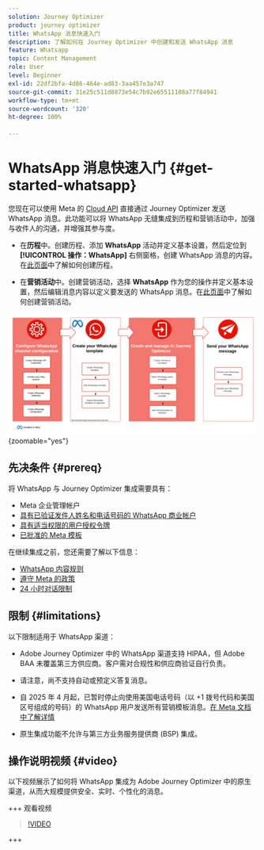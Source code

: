 ```yaml
---
solution: Journey Optimizer
product: journey optimizer
title: WhatsApp 消息快速入门
description: 了解如何在 Journey Optimizer 中创建和发送 WhatsApp 消息
feature: Whatsapp
topic: Content Management
role: User
level: Beginner
exl-id: 22df2bfa-4d86-464e-ad83-3aa457e3a747
source-git-commit: 31e25c511d8873e54c7b92e65511108a77f84941
workflow-type: tm+mt
source-wordcount: '320'
ht-degree: 100%

---
```


# WhatsApp 消息快速入门 {#get-started-whatsapp}

您现在可以使用 Meta 的 [Cloud API](https://developers.facebook.com/docs/whatsapp/cloud-api/) 直接通过 Journey Optimizer 发送 WhatsApp 消息。此功能可以将 WhatsApp 无缝集成到历程和营销活动中，加强与收件人的沟通，并增强其参与度。

* 在&#x200B;**历程**&#x200B;中。创建历程、添加 **WhatsApp** 活动并定义基本设置，然后定位到&#x200B;**[!UICONTROL 操作：WhatsApp]** 右侧窗格，创建 WhatsApp 消息的内容。在[此页面](../building-journeys/journey-gs.md)中了解如何创建历程。

* 在&#x200B;**营销活动**&#x200B;中。创建营销活动，选择 **WhatsApp** 作为您的操作并定义基本设置，然后编辑消息内容以定义要发送的 WhatsApp 消息。在[此页面](../campaigns/create-campaign.md#configure)中了解如何创建营销活动。

![](assets/do-not-localize/whatsapp-beta.png){zoomable="yes"}

## 先决条件 {#prereq}

将 WhatsApp 与 Journey Optimizer 集成需要具有：

* Meta 企业管理帐户
* [具有已验证发件人姓名和电话号码的 WhatsApp 商业帐户](https://developers.facebook.com/docs/whatsapp/overview/business-accounts/)
* [具有适当权限的用户授权令牌](https://developers.facebook.com/blog/post/2022/12/05/auth-tokens/)
* [已批准的 Meta 模板](https://developers.facebook.com/docs/whatsapp/message-templates/guidelines/)

在继续集成之前，您还需要了解以下信息：

* [WhatsApp 内容规则](https://www.whatsapp.com/legal/messaging-guidelines)
* [遵守 Meta 的政策](https://www.whatsapp.com/legal)
* [24 小时对话限制](https://developers.facebook.com/docs/whatsapp/messaging-limits/)

## 限制 {#limitations}

以下限制适用于 WhatsApp 渠道：

* Adobe Journey Optimizer 中的 WhatsApp 渠道支持 HIPAA，但 Adobe BAA 未覆盖第三方供应商。客户需对合规性和供应商验证自行负责。

* 请注意，尚不支持自动或预定义答复消息。

* 自 2025 年 4 月起，已暂时停止向使用美国电话号码（以 +1 拨号代码和美国区号组成的号码）的 WhatsApp 用户发送所有营销模板消息。[在 Meta 文档中了解详情](https://developers.facebook.com/docs/whatsapp/cloud-api/guides/send-message-templates#per-user-marketing-template-message-limits)

* 原生集成功能不允许与第三方业务服务提供商 (BSP) 集成。

## 操作说明视频 {#video}

以下视频展示了如何将 WhatsApp 集成为 Adobe Journey Optimizer 中的原生渠道，从而大规模提供安全、实时、个性化的消息。

+++ 观看视频

>[!VIDEO](https://video.tv.adobe.com/v/3470254?learn=on&captions=chi_hans)

+++

